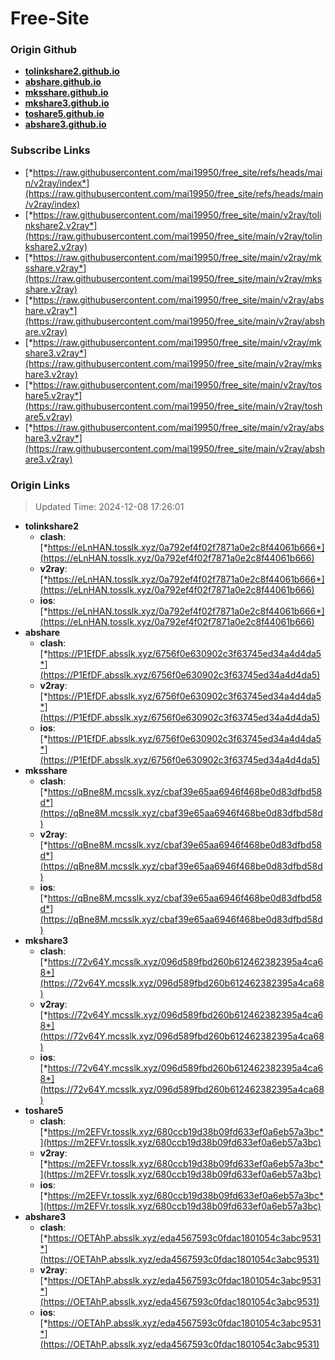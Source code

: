 # Free-Site

### Origin Github

- [**tolinkshare2.github.io**](https://github.com/tolinkshare2/tolinkshare2.github.io)
- [**abshare.github.io**](https://github.com/abshare/abshare.github.io)
- [**mksshare.github.io**](https://github.com/mksshare/mksshare.github.io)
- [**mkshare3.github.io**](https://github.com/mkshare3/mkshare3.github.io)
- [**toshare5.github.io**](https://github.com/toshare5/toshare5.github.io)
- [**abshare3.github.io**](https://github.com/abshare3/abshare3.github.io)

### Subscribe Links

- [*https://raw.githubusercontent.com/mai19950/free_site/refs/heads/main/v2ray/index*](https://raw.githubusercontent.com/mai19950/free_site/refs/heads/main/v2ray/index)
- [*https://raw.githubusercontent.com/mai19950/free_site/main/v2ray/tolinkshare2.v2ray*](https://raw.githubusercontent.com/mai19950/free_site/main/v2ray/tolinkshare2.v2ray)
- [*https://raw.githubusercontent.com/mai19950/free_site/main/v2ray/mksshare.v2ray*](https://raw.githubusercontent.com/mai19950/free_site/main/v2ray/mksshare.v2ray)
- [*https://raw.githubusercontent.com/mai19950/free_site/main/v2ray/abshare.v2ray*](https://raw.githubusercontent.com/mai19950/free_site/main/v2ray/abshare.v2ray)
- [*https://raw.githubusercontent.com/mai19950/free_site/main/v2ray/mkshare3.v2ray*](https://raw.githubusercontent.com/mai19950/free_site/main/v2ray/mkshare3.v2ray)
- [*https://raw.githubusercontent.com/mai19950/free_site/main/v2ray/toshare5.v2ray*](https://raw.githubusercontent.com/mai19950/free_site/main/v2ray/toshare5.v2ray)
- [*https://raw.githubusercontent.com/mai19950/free_site/main/v2ray/abshare3.v2ray*](https://raw.githubusercontent.com/mai19950/free_site/main/v2ray/abshare3.v2ray)

### Origin Links

> Updated Time: 2024-12-08 17:26:01

- **tolinkshare2**
  - **clash**: [*https://eLnHAN.tosslk.xyz/0a792ef4f02f7871a0e2c8f44061b666*](https://eLnHAN.tosslk.xyz/0a792ef4f02f7871a0e2c8f44061b666)
  - **v2ray**: [*https://eLnHAN.tosslk.xyz/0a792ef4f02f7871a0e2c8f44061b666*](https://eLnHAN.tosslk.xyz/0a792ef4f02f7871a0e2c8f44061b666)
  - **ios**: [*https://eLnHAN.tosslk.xyz/0a792ef4f02f7871a0e2c8f44061b666*](https://eLnHAN.tosslk.xyz/0a792ef4f02f7871a0e2c8f44061b666)
- **abshare**
  - **clash**: [*https://P1EfDF.absslk.xyz/6756f0e630902c3f63745ed34a4d4da5*](https://P1EfDF.absslk.xyz/6756f0e630902c3f63745ed34a4d4da5)
  - **v2ray**: [*https://P1EfDF.absslk.xyz/6756f0e630902c3f63745ed34a4d4da5*](https://P1EfDF.absslk.xyz/6756f0e630902c3f63745ed34a4d4da5)
  - **ios**: [*https://P1EfDF.absslk.xyz/6756f0e630902c3f63745ed34a4d4da5*](https://P1EfDF.absslk.xyz/6756f0e630902c3f63745ed34a4d4da5)
- **mksshare**
  - **clash**: [*https://qBne8M.mcsslk.xyz/cbaf39e65aa6946f468be0d83dfbd58d*](https://qBne8M.mcsslk.xyz/cbaf39e65aa6946f468be0d83dfbd58d)
  - **v2ray**: [*https://qBne8M.mcsslk.xyz/cbaf39e65aa6946f468be0d83dfbd58d*](https://qBne8M.mcsslk.xyz/cbaf39e65aa6946f468be0d83dfbd58d)
  - **ios**: [*https://qBne8M.mcsslk.xyz/cbaf39e65aa6946f468be0d83dfbd58d*](https://qBne8M.mcsslk.xyz/cbaf39e65aa6946f468be0d83dfbd58d)
- **mkshare3**
  - **clash**: [*https://72v64Y.mcsslk.xyz/096d589fbd260b612462382395a4ca68*](https://72v64Y.mcsslk.xyz/096d589fbd260b612462382395a4ca68)
  - **v2ray**: [*https://72v64Y.mcsslk.xyz/096d589fbd260b612462382395a4ca68*](https://72v64Y.mcsslk.xyz/096d589fbd260b612462382395a4ca68)
  - **ios**: [*https://72v64Y.mcsslk.xyz/096d589fbd260b612462382395a4ca68*](https://72v64Y.mcsslk.xyz/096d589fbd260b612462382395a4ca68)
- **toshare5**
  - **clash**: [*https://m2EFVr.tosslk.xyz/680ccb19d38b09fd633ef0a6eb57a3bc*](https://m2EFVr.tosslk.xyz/680ccb19d38b09fd633ef0a6eb57a3bc)
  - **v2ray**: [*https://m2EFVr.tosslk.xyz/680ccb19d38b09fd633ef0a6eb57a3bc*](https://m2EFVr.tosslk.xyz/680ccb19d38b09fd633ef0a6eb57a3bc)
  - **ios**: [*https://m2EFVr.tosslk.xyz/680ccb19d38b09fd633ef0a6eb57a3bc*](https://m2EFVr.tosslk.xyz/680ccb19d38b09fd633ef0a6eb57a3bc)
- **abshare3**
  - **clash**: [*https://OETAhP.absslk.xyz/eda4567593c0fdac1801054c3abc9531*](https://OETAhP.absslk.xyz/eda4567593c0fdac1801054c3abc9531)
  - **v2ray**: [*https://OETAhP.absslk.xyz/eda4567593c0fdac1801054c3abc9531*](https://OETAhP.absslk.xyz/eda4567593c0fdac1801054c3abc9531)
  - **ios**: [*https://OETAhP.absslk.xyz/eda4567593c0fdac1801054c3abc9531*](https://OETAhP.absslk.xyz/eda4567593c0fdac1801054c3abc9531)
